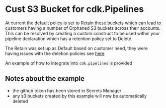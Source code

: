 # Cust S3 Bucket for cdk.Pipelines

At current the default policy is set to Retain these buckets which can lead to customers having a number of Orphaned S3 buckets across their accounts.
This can be resolved by creating a custom construct to be used within your pipeline declaration which has a retention policy set to Delete.

The Retain was set up as Default based on customer need, they were having issues with the deletion policies see [here](https://github.com/aws/aws-cdk/pull/1273/files#diff-97a6344bb43117c16441333d96eede412c2c7f7df034f88bbebb90b151eca42dR438)

An example of how to integrate into `cdk.pipelines` is provided

## Notes about the example

- the github token has been stored in Secrets Manager
- any s3 buckets created by this example will now be automatically deleted